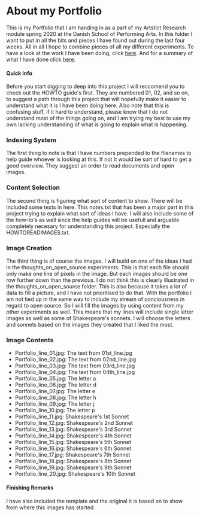# About my Portfolio
This is my Portfolio that I am handing in as a part of my Artstict Research
module spring 2020 at the Danish School of Performing Arts. In this folder I
want to put in all the bits and pieces I have found out during the last four
weeks. All in all I hope to combine pieces of all my different experiments. To
have a look at the work I have been doing, click
[here](https://github.com/aa-83/artistic_research). And for a summary of what I
have done click
[here](https://github.com/aa-83/artistic_research/tree/master/01_texts/01_pdf/milestone.pdf).

#### Quick info
Before you start digging to deep into this project I will reccomend you to check
out the HOWTO guide's first. They are numbered 01, 02, and so on, to suggest a
path through this project that will hopefully make it easier to understand what
it is I have been doing here. Also note that this is confusing stuff, if it hard
to understand, please know that I do not understand most of the things going on,
and I am trying my best to use my own lacking understanding of what is going to
explain what is happening.

### Indexing System
The first thing to note is that I have numbers prepended to the filenames to
help guide whoever is looking at this. If not It would
be sort of hard to get a good overview. They suggest an order to read documents
and open images.

### Content Selection
The second thing is figuring what sort of content to show. There will be
included some texts in here. This notes.txt that has been a major part in this
project trying to explain what sort of ideas I have. I will also include some of
the how-to's as well since the help guides will be usefull and arguable
completely necesary for understanding this project. Especially the
HOWTOREADIMAGES.txt.

### Image Creation
The third thing is of course the images. I will build on one of the ideas I had
in the thoughts_on_open_source experiments. This is that each file should only
make one line of pixels in the image. But each images should be one row further
down than the previous. I do not think this is clearly illustrated in the
thoughts_on_open_source folder. This is also because it takes a lot of data to
fill a picture, and I have not prioritised to do that. With the portfolio I am
not tied up in the same way to include my stream of conciousness in regard to
open source. So I will fill the images by using content from my other
experiments as well. This means that my lines will include single letter images
as well as some of Shakespeare's sonnets. I will choose the letters and sonnets
based on the images they created that I liked the most.

### Image Contents
- Portfolio_line_01.jpg: The text from 01st_line.jpg
- Portfolio_line_02.jpg: The text from 02nd_line.jpg
- Portfolio_line_03.jpg: The text from 03rd_line.jpg
- Portfolio_line_04.jpg: The text from 04th_line.jpg
- Portfolio_line_05.jpg: The letter a
- Portfolio_line_06.jpg: The letter d
- Portfolio_line_07.jpg: The letter e
- Portfolio_line_08.jpg: The letter h
- Portfolio_line_09.jpg: The letter j
- Portfolio_line_10.jpg: The letter p
- Portfolio_line_11.jpg: Shakespeare's 1st Sonnet
- Portfolio_line_12.jpg: Shakespeare's 2nd Sonnet
- Portfolio_line_13.jpg: Shakespeare's 3rd Sonnet
- Portfolio_line_14.jpg: Shakespeare's 4th Sonnet
- Portfolio_line_15.jpg: Shakespeare's 5th Sonnet
- Portfolio_line_16.jpg: Shakespeare's 6th Sonnet
- Portfolio_line_17.jpg: Shakespeare's 7th Sonnet
- Portfolio_line_18.jpg: Shakespeare's 8th Sonnet
- Portfolio_line_19.jpg: Shakespeare's 9th Sonnet
- Portfolio_line_20.jpg: Shakespeare's 10th Sonnet

#### Finishing Remarks
I have also included the template and the original it is based on to show from
where this images has started.

